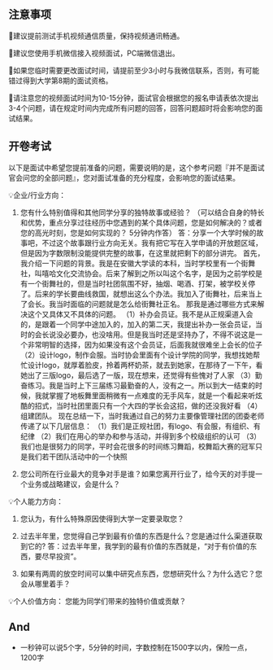 
## 注意事项

🎈建议提前测试手机视频通信质量，保持视频通讯畅通。

🎈建议您使用手机微信接入视频面试，PC端微信退出。

🎈如果您临时需要更改面试时间，请提前至少3小时与我微信联系，否则，有可能错过得到大学第8期的面试资格。

🎈请注意您的视频面试时间为10-15分钟，面试官会根据您的报名申请表依次提出3-4个问题，请在规定时间内完成所有问题的回答，回答问题超时将会影响您的面试结果。

## 开卷考试

以下是面试中希望您提前准备的问题，需要说明的是，这个参考问题『并不是面试官会问您的全部问题』，您对面试准备的充分程度，会影响您的面试结果。

💡企业/行业方向：
1. 您有什么特别值得和其他同学分享的独特故事或经验？ （可以结合自身的特长和优势，重点分享过往经历中您遇到的某个具体问题，您是如何解决的？或者您的高光时刻，您是如何实现的？ 5分钟内作答）
答：分享一个大学时候的故事吧，不过这个故事跟行业方向无关。我有把它写在入学申请的开放题区域，但是因为字数限制没能提供完整的故事，在这里就把剩下的部分讲完。
首先，我介绍一下问题的背景。我是在安徽大学读的本科，当时学校里有一个街舞社，叫嘻哈文化交流协会。后来了解到之所以叫这个名字，是因为之前学校是有一个街舞社的，但是当时社团氛围不好，抽烟、喝酒、打架，被学校关停了。后来的学长要曲线救国，就想出这么个办法。我加入了街舞社，后来当上了会长。我当时面临的问题就是怎么给街舞社正名。
那我是通过哪些方式来解决这个又具体又不具体的问题。
（1）补办会员证。我不是从正规渠道入会的，是跟着一个同学中途加入的，加入的第二天，我提出补办一张会员证，当时的会长说没必要办，也没啥用。但是我当时还是坚持办了，不得不说这是一个非常明智的选择，因为如果没有这个会员证，后面我就很难坐上会长的位子
（2）设计logo，制作会服。当时协会里面有个设计学院的同学，我想找她帮忙设计logo，就厚着脸皮，拎着两杯奶茶，就去到她家，在那待了一下午，看她出了三版logo，最后选了一版，现在想来，还觉得有些愧对了人家
（3）勤奋练习。我是当时上下三届练习最勤奋的人，没有之一。所以到大一结束的时候，我就掌握了地板舞里面稍微有一点难度的无手风车，就是一个看起来听炫酷的招式，当时社团里面只有一个大四的学长会这招，做的还没我好看
（4）组建团队。
现在总结一下，当时我通过自己的努力主要像管理社团的团委老师传递了以下几层信息：
（1）我们是正规社团，有logo、有会服，有组织、有纪律
（2）我们在用心的举办和参与活动，并得到多个校级组织的认可
（3）我们也是很努力的同学，平时会花很多的时间练习舞蹈，校舞蹈大赛的冠军只是我们若干团队活动中的一个快照

2. 您公司所在行业最大的竞争对手是谁？如果您离开行业了，给今天的对手提一个业务或战略建议，会是什么？

💡个人能力方向：
1. 您认为，有什么特殊原因使得到大学一定要录取您？

2. 过去半年里，您觉得自己学到最有价值的东西是什么？您是通过什么渠道获取到它的?
答：过去半年里，我学到的最有价值的东西就是，“对于有价值的东西，要尽早投资”。

3. 如果有两周的放空时间可以集中研究点东西，您想研究什么？为什么选它？您会从哪里着手？

💡个人价值方向：
您能为同学们带来的独特价值或贡献？

## And
- 一秒钟可以说5个字，5分钟的时间，字数控制在1500字以内，保险一点，1200字